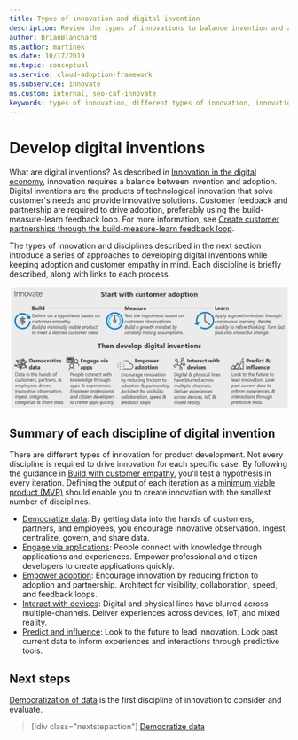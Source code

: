```yaml
---
title: Types of innovation and digital invention
description: Review the types of innovations to balance invention and adoption for the development of products while keeping customer adoption and empathy in mind.
author: BrianBlanchard
ms.author: martinek
ms.date: 10/17/2019
ms.topic: conceptual
ms.service: cloud-adoption-framework
ms.subservice: innovate
ms.custom: internal, seo-caf-innovate
keywords: types of innovation, different types of innovation, innovation product development, digital invention
---
```


# Develop digital inventions

What are digital inventions? As described in [Innovation in the digital economy](./index.md), innovation requires a balance between invention and adoption. Digital inventions are the products of technological innovation that solve customer's needs and provide innovative solutions. Customer feedback and partnership are required to drive adoption, preferably using the build-measure-learn feedback loop. For more information, see [Create customer partnerships through the build-measure-learn feedback loop](./adoption.md).

The types of innovation and disciplines described in the next section introduce a series of approaches to developing digital inventions while keeping adoption and customer empathy in mind. Each discipline is briefly described, along with links to each process.

![Innovate methodology of the Cloud Adoption Framework](../../_images/innovate/innovate-methodology.png)

## Summary of each discipline of digital invention

There are different types of innovation for product development. Not every discipline is required to drive innovation for each specific case. By following the guidance in [Build with customer empathy](./build.md), you'll test a hypothesis in every iteration. Defining the output of each iteration as a [minimum viable product (MVP)](../../govern/policy-compliance/index.md#minimum-viable-product-mvp-for-policy) should enable you to create innovation with the smallest number of disciplines.

- [Democratize data](./data.md): By getting data into the hands of customers, partners, and employees, you encourage innovative observation. Ingest, centralize, govern, and share data.
- [Engage via applications](./apps.md): People connect with knowledge through applications and experiences. Empower professional and citizen developers to create applications quickly.
- [Empower adoption](./ci-cd.md): Encourage innovation by reducing friction to adoption and partnership. Architect for visibility, collaboration, speed, and feedback loops.
- [Interact with devices](./devices.md): Digital and physical lines have blurred across multiple-channels. Deliver experiences across devices, IoT, and mixed reality.
- [Predict and influence](./predict.md): Look to the future to lead innovation. Look past current data to inform experiences and interactions through predictive tools.

## Next steps

[Democratization of data](./data.md) is the first discipline of innovation to consider and evaluate.

> [!div class="nextstepaction"]
> [Democratize data](./data.md)
